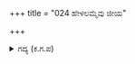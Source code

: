 +++
title = "024 ಹೇಳಲಮ್ಮೆವು ಜೀಯ"

+++

<details><summary>ಗದ್ಯ (ಕ.ಗ.ಪ) </summary>

24. 'ಸ್ವಾಮಿ, ಹೇಳುವುದು ಹೇಗೆ ? ಸೈಂಧವನು ರಾವಣನಾದನು. ದ್ರೌಪದಿ ಸೀತೆಯಾದಳು. ಈಗ ಕ್ಷತ್ರಿಯರ ಕರ್ತವ್ಯಕ್ಕೆ ತೊಡಗಿ ನೀವು ರಾಮಚಂದ್ರನಾಗಬೇಕು. ಪರಾಕ್ರಮವನ್ನು ನೀವು ತೋರಿಸಬೇಕು' ಎನ್ನಲು ಧರ್ಮಜನು ಭೀಮಾರ್ಜುನರಿಗೆ ಆದೇಶವಿತ್ತನು. ಭೀಮ ಮತ್ತು ಪಾರ್ಥರು ಹೊರಟರು.
</details>
